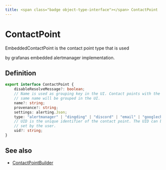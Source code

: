 ```yaml
---
title: <span class="badge object-type-interface"></span> ContactPoint
---
```

# <span class="badge object-type-interface"></span> ContactPoint

EmbeddedContactPoint is the contact point type that is used

by grafanas embedded alertmanager implementation.

## Definition

```typescript
export interface ContactPoint {
	disableResolveMessage?: boolean;
	// Name is used as grouping key in the UI. Contact points with the
	// same name will be grouped in the UI.
	name?: string;
	provenance?: string;
	settings: alerting.Json;
	type: "alertmanager" | "dingding" | "discord" | "email" | "googlechat" | "kafka" | "line" | "opsgenie" | "pagerduty" | "pushover" | "sensugo" | "slack" | "teams" | "telegram" | "threema" | "victorops" | "webhook" | "wecom";
	// UID is the unique identifier of the contact point. The UID can be
	// set by the user.
	uid?: string;
}

```
## See also

 * <span class="badge builder"></span> [ContactPointBuilder](./builder-ContactPointBuilder.md)
